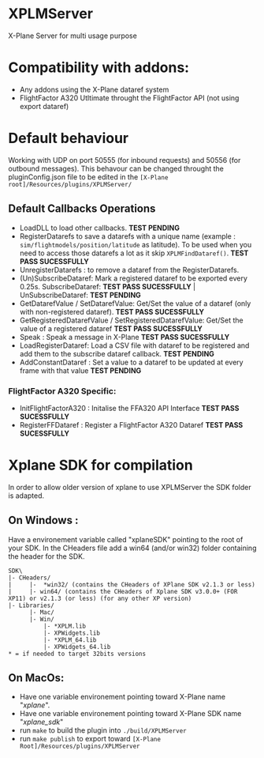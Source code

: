 # XPLMServer
X-Plane Server for multi usage purpose

# Compatibility with addons:
- Any addons using the X-Plane dataref system
- FlightFactor A320 Utltimate throught the FlightFactor API (not using export dataref)

# Default behaviour
Working with UDP on port 50555 (for inbound requests) and 50556 (for outbound messages).
This behavour can be changed throught the pluginConfig.json file to be edited in the ``` [X-Plane root]/Resources/plugins/XPLMServer/ ```

## Default Callbacks Operations
- LoadDLL to load other callbacks. **TEST PENDING**
- RegisterDatarefs to save a datarefs with a unique name (example : ``` sim/flightmodels/position/latitude ``` as latitude). To be used when you need to access those datarefs a lot as it skip ```XPLMFindDataref()```. **TEST PASS SUCESSFULLY**
- UnregisterDatarefs : to remove a dataref from the RegisterDatarefs.
- (Un)SubscribeDataref: Mark a registered dataref to be exported every 0.25s. SubscribeDataref: **TEST PASS SUCESSFULLY** | UnSubscribeDataref:  **TEST PENDING**
- GetDatarefValue / SetDatarefValue: Get/Set the value of a dataref (only with non-registered dataref).  **TEST PASS SUCESSFULLY**
- GetRegisteredDatarefValue / SetRegisteredDatarefValue: Get/Set the value of a registered dataref  **TEST PASS SUCESSFULLY**
- Speak : Speak a message in X-Plane  **TEST PASS SUCESSFULLY**
- LoadRegisterDataref: Load a CSV file with dataref to be registered and add them to the subscribe dataref callback.  **TEST PENDING**
- AddConstantDataref : Set a value to a dataref to be updated at every frame with that value **TEST PENDING**
### FlightFactor A320 Specific:
- InitFlightFactorA320 : Initalise the FFA320 API Interface  **TEST PASS SUCESSFULLY**
- RegisterFFDataref : Register a FlightFactor A320 Dataref  **TEST PASS SUCESSFULLY**

# Xplane SDK for compilation
In order to allow older version of xplane to use XPLMServer the SDK folder is adapted.

## On Windows :
Have a environement variable called "xplaneSDK" pointing to the root of your SDK.
In the CHeaders file add a win64 (and/or win32) folder containing the header for the SDK. 
```
SDK\
|- CHeaders/
|     |-  *win32/ (contains the CHeaders of XPlane SDK v2.1.3 or less)
|     |- win64/ (contains the CHeaders of Xplane SDK v3.0.0+ (FOR XP11) or v2.1.3 (or less) (for any other XP version)
|- Libraries/
      |- Mac/
      |- Win/
          |- *XPLM.lib
          |- XPWidgets.lib
          |- *XPLM_64.lib
          |- XPWidgets_64.lib
* = if needed to target 32bits versions
```
## On MacOs:
 - Have one variable environement pointing toward X-Plane name "*xplane*".
 - Have one variable environement pointing toward X-Plane SDK name "*xplane_sdk*"
 - run ```make``` to build the plugin into ```./build/XPLMServer```
 - run ```make publish``` to export toward ```[X-Plane Root]/Resources/plugins/XPLMServer```
